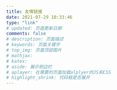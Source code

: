 ```yaml
---
title: 友情链接
date: 2021-07-29 10:33:46
type: "link"
# updated: 页面更新日期
comments: false
# description: 页面描述
# keywords: 页面关键字
# top_img: 页面顶部图片
# mathjax: 
# katex:
# aside: 展示侧边栏
# aplayer: 在需要的页面加载alplyer的JS和CSS
# highlight_shrink: 代码框是否展开
---
```

